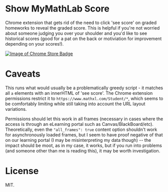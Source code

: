 Show MyMathLab Score
=============

Chrome extension that gets rid of the need to click 'see score' on graded homeworks to reveal the graded score. This is helpful if you're not worried about someone judging you over your shoulder and you'd like to see historical scores (good for a pat on the back or motiviation for improvement depending on your scores!).

[![Image of Chrome Store Badge](https://developer.chrome.com/webstore/images/ChromeWebStore_Badge_v2_340x96.png)](https://chrome.google.com/webstore/detail/jjhpblijgldjbcfnahljfciinemidmck)

Caveats
=============
This runs what would usually be a problematically greedy script - it matches all `a` elements with an innerHTML of 'see score'. The Chrome extension permissions restrict it to `https://www.mathxl.com/Student/*`, which seems to be comfortably limiting while still taking into account the URL layout variations. 

Permissions should let this work in all frames (necessary in cases where the access is through an eLearning portal such as Canvas/BlackBoard/etc). Theoretically, even the `"all_frames": true` content option shouldn't work for asynchronously loaded frames, but I seem to have proof negative of that on our learning portal (I may be misinterpreting my data though) -- the impact should be moot, as in my case, it works, but if you run into problems (and someone other than me is reading this), it may be worth investigation.

License
==============
MIT.